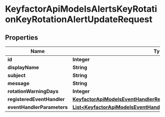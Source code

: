 

# KeyfactorApiModelsAlertsKeyRotationKeyRotationAlertUpdateRequest


## Properties

| Name | Type | Description | Notes |
|------------ | ------------- | ------------- | -------------|
|**id** | **Integer** |  |  [optional] |
|**displayName** | **String** |  |  |
|**subject** | **String** |  |  |
|**message** | **String** |  |  |
|**rotationWarningDays** | **Integer** |  |  |
|**registeredEventHandler** | [**KeyfactorApiModelsEventHandlerRegisteredEventHandlerRequest**](KeyfactorApiModelsEventHandlerRegisteredEventHandlerRequest.md) |  |  [optional] |
|**eventHandlerParameters** | [**List&lt;KeyfactorApiModelsEventHandlerEventHandlerParameterRequest&gt;**](KeyfactorApiModelsEventHandlerEventHandlerParameterRequest.md) |  |  [optional] |



